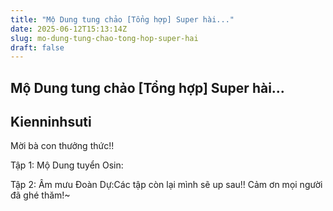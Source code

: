 ```yaml
---
title: "Mộ Dung tung chảo [Tổng hợp] Super hài..."
date: 2025-06-12T15:13:14Z
slug: mo-dung-tung-chao-tong-hop-super-hai
draft: false
---
```


## Mộ Dung tung chảo [Tổng hợp] Super hài...

## Kienninhsuti

Mời bà con thưởng thức!!
 
Tập 1: Mộ Dung tuyển Osin:     
 
 
 
Tập 2: Âm mưu Đoàn Dự:Các tập còn lại mình sẽ up sau!! Cảm ơn mọi người đã ghé thăm!~